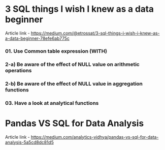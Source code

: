 # 3 SQL things I wish I knew as a data beginner
Article link - https://medium.com/@etrossat/3-sql-things-i-wish-i-knew-as-a-data-beginner-78efe6ab775c

### 01. Use Common table expression (WITH)
### 2-a) Be aware of the effect of NULL value on arithmetic operations
### 2-b) Be aware of the effect of NULL value in aggregation functions
### 03. Have a look at analytical functions

# Pandas VS SQL for Data Analysis
Article link - https://medium.com/analytics-vidhya/pandas-vs-sql-for-data-analysis-5a5cd8dc81d5


